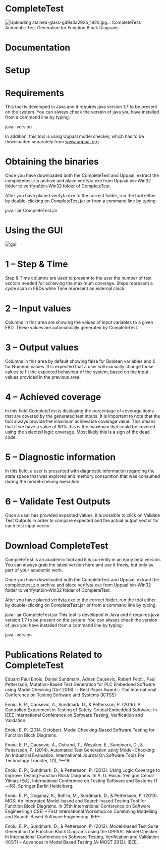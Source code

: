 # CompleteTest
![Uploading stained-glass-gd9a3a292b_1920.jpg…]()
CompleteTest: Automatic Test Generation for Function Block Diagrams

# Documentation

# Setup
# Requirements
This tool is developed in Java and it requires java version 1.7 to be present on the system. You can always check the version of java you have installed from a command line by typing:

java -version

In addition, this tool is using Uppaal model checker, which has to be downloaded separately from www.uppaal.org.

# Obtaining the binaries

Once you have downloaded both the CompleteTest and Uppaal, extract the completetest.zip archive and place verifyta.exe from Uppaal bin-Win32 folder to verifyta\bin-Win32 folder of CompleteTest.

After you have placed verifyta.exe to the correct folder, run the tool either by double-clicking on CompleteTest.jar or from a command line by typing:

java -jar CompleteTest.jar

# Using the GUI

![gui](https://user-images.githubusercontent.com/7644735/160355856-359a4f8a-9992-4d97-aebf-30ba22fd84e5.png)


# 1 – Step & Time
Step & Time columns are used to present to the user the number of test vectors needed for achieving the maximum coverage. Steps represent a cycle scan in FBDs while Time represent an external clock.

# 2 – Input values
Columns in this area are showing the values of input variables to a given FBD. These values are automatically generated by CompleteTest.

# 3 – Output values
Columns in this area by default showing false for Boolean variables and 0 for Numeric values. It is expected that a user will manually change those values to fit the expected behaviour of the system, based on the input values provided in the previous area.

# 4 – Achieved coverage
In this field CompleteTest is displaying the percentage of coverage items that are covered by the generated test inputs. It is important to note that the tool always provide the maximum achievable coverage value. This means that if we have a value of 80% this is the maximum that could be covered using the selected logic coverage. Most likely this is a sign of the dead code.

# 5 – Diagnostic information
In this field, a user is presented with diagnostic information regarding the state space that was explored and memory consumtion that was consumed during the model-checing execution.

# 6 – Validate Test Outputs
Once a user has provided expected values, it is possible to click on Validate Test Outputs in order to compare expected and the actual output vector for each test input vector.

# Download CompleteTest
CompleteTest is an academic tool and it is currently in an early beta version.
You can always grab the latest version here and use it freely, but only as part of your academic work.

Once you have downloaded both the CompleteTest and Uppaal, extract the completetest.zip archive and place verifyta.exe from Uppaal bin-Win32 folder to verifyta\bin-Win32 folder of CompleteTest.

After you have placed verifyta.exe to the correct folder, run the tool either by double-clicking on CompleteTest.jar or from a command line by typing:

java -jar CompleteTest.jar
This tool is developed in Java and it requires java version 1.7 to be present on the system. You can always check the version of java you have installed from a command line by typing:

java -version

# Publications Related to CompleteTest

Eduard Paul Enoiu, Daniel Sundmark, Adnan Causevic, Robert Feldt , Paul Pettersson, Mutation-Based Test Generation for PLC Embedded Software using Model Checking (Oct 2016) -- Best Paper Award-- The International Conference on Testing Software and Systems (ICTSS)

Enoiu, E. P., Causevic, A., Sundmark, D., & Pettersson, P. (2016). A Controlled Experiment in Testing of Safety-Critical Embedded Software. In IEEE International Conference on Software Testing, Verification and Validation.

Enoiu, E. P. (2014, October). Model Checking-Based Software Testing for Function Block Diagrams.

Enoiu, E. P., Causevic, A., Ostrand, T., Weyuker, E., Sundmark, D., & Pettersson, P. (2014). Automated Test Generation using Model-Checking: An Industrial Evaluation. International Journal On Software Tools For Technology Transfer, 1(1), 1—18.


Enoiu, E. P., Sundmark, D., & Pettersson, P. (2013). Using Logic Coverage to Improve Testing Function Block Diagrams. In A. U. Hüsnü Yenigün Cemal Yilmaz (Ed.), International Conference on Testing Software and Systems (1—16). Springer Berlin Heidelberg.

Enoiu, E. P., Doganay, K., Bohlin, M., Sundmark, D., & Pettersson, P. (2013). MOS: An Integrated Model-based and Search-based Testing Tool for Function Block Diagrams. In 35th International Conference on Software Engineering (ICSE) – First International Workshop on Combining Modelling and Search-Based Software Engineering. IEEE.

Enoiu, E. P., Sundmark, D., & Pettersson, P. (2013). Model-based Test Suite Generation for Function Block Diagrams using the UPPAAL Model Checker. In International Conference on Software Testing, Verification and Validation (ICST) – Advances in Model Based Testing (A-MOST 2012). IEEE.
